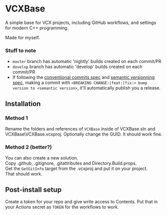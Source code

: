 # VCXBase

A simple base for VCX projects, including GitHub workflows, and settings for modern C++ programming.

Made for myself.

### Stuff to note
- `master` branch has automatic 'nightly' builds created on each commit/PR
- `develop` branch has automatic 'develop' builds created on each commit/PR
- If following the [conventional commits spec](https://www.conventionalcommits.org) and [semantic versionning spec](https://semver.org/), making a commit with `<BREAKING CHANGE:|feat:|fix:> bump version to <semantic version>`, it'll automatically publish you a release.

## Installation  

### Method 1  
Rename the folders and references of `VCXBase` inside of VCXBase.sln and VCXBase\VCXBase.vcxproj.
Optionally change the GUID.
It should work fine.

### Method 2 (better?)  
You can also create a new solution.  
Copy .github, .gitignore, .gitattributes and Directory.Build.props.  
Get the `GetGitInfo` target from the .vcxproj and put it on your project.  
That should work.

## Post-install setup

Create a token for your repo and give write access to Contents. Put that in your Actions secret as `TOKEN` for the workflows to work.